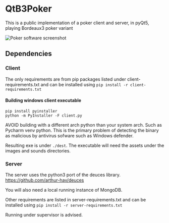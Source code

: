 # QtB3Poker

This is a public implementation of a poker client and server, in pyQt5, playing Bordeaux3 poker variant

![Poker software screenshot](https://raw.githubusercontent.com/arthur-hav/QtB3Poker/main/images/showdown.PNG)

## Dependencies

### Client

The only requirements are from pip packages listed under client-requirements.txt and can be installed using `pip install -r client-requirements.txt`

#### Building windows client executable

```
pip install pyinstaller
python -m PyInstaller -F client.py
```

AVOID building with a different arch python than your system arch. Such as Pycharm venv python. 
This is the primary problem of detecting the binary as malicious by antivirus sofware such as Windows defender.

Resulting exe is under `./dest`. The executable will need the assets
under the images and sounds directories.

### Server

The server uses the python3 port of the deuces library. https://github.com/arthur-hav/deuces

You will also need a local running instance of MongoDB.

Other requirements are listed in server-requirements.txt and can be installed 
using `pip install -r server-requirements.txt`

Running under supervisor is advised.

